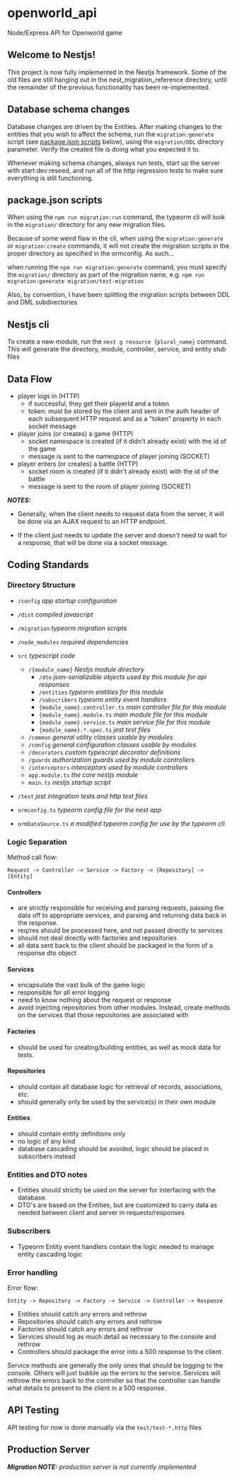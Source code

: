 # openworld_api

Node/Express API for Openworld game

## Welcome to Nestjs!

This project is now fully implemented in the Nestjs framework. Some of the old files
are still hanging out in the nest_migration_reference directory, until the remainder of
the previous functionality has been re-implemented.

## Database schema changes

Database changes are driven by the Entities. After making changes to the entities that you wish to affect the schema, run the `migration:generate` script (see [package.json scripts](#packagejson-scripts) below), using the `migration/DDL` directory parameter. Verify the created file is doing what you expected it to.

Whenever making schema changes, always run tests, start up the server with start:dev:reseed, and run all of the http regression tests to make sure everything is still functioning.

## package.json scripts <a name="scripts"></a>

When using the `npm run migration:run` command, the typeorm cli will look in the `migration/` directory for any new migration files.

Because of some weird flaw in the cli, when using the `migration:generate` or `migration:create` commands, it will not create the migration scripts in the proper directory as specified in the ormconfig. As such...

when running the `npm run migration:generate` command, you must specify the `migration/` directory as part of the migration name, e.g. `npm run migration:generate migration/test-migration`

Also, by convention, I have been splitting the migration scripts between DDL and DML subdirectories

## Nestjs cli

To create a new module, run the `nest g resource {plural_name}` command. This will generate the directory, module, controller, service, and entity stub files

## Data Flow

- player logs in (HTTP)
  - if successful, they get their playerId and a token
  - token: must be stored by the client and sent in the auth header of each subsequent HTTP request and as a "token" property in each socket message
- player joins (or creates) a game (HTTP)
  - socket namespace is created (if it didn't already exist) with the id of the game
  - message is sent to the namespace of player joining (SOCKET)
- player enters (or creates) a battle (HTTP)
  - socket room is created (if it didn't already exist) with the id of the battle
  - message is sent to the room of player joining (SOCKET)

**_NOTES:_**

- Generally, when the client needs to request data from the server, it will be done via an AJAX request to an HTTP endpoint.

- If the client just needs to update the server and doesn't need to wait for a response, that will be done via a socket message.

## Coding Standards

### Directory Structure

- `/config` _app startup configuration_
- `/dist` _compiled javascript_
- `/migration` _typeorm migration scripts_
- `/node_modules` _required dependencies_
- `src` _typescript code_

  - `/{module_name}` _Nestjs module directory_
    - `/dto` _json-serializable objects used by this module for api responses_
    - `/entities` _typeorm enitities for this module_
    - `/subscribers` _typeorm entity event handlers_
    - `{module_name}.controller.ts` _main controller file for this module_
    - `{module_name}.module.ts` _main module file for this module_
    - `{module_name}.service.ts` _main service file for this module_
    - `{module_name}.*.spec.ts` _jest test files_
  - `/common` _general utility classes usable by modules_
  - `/config` _general configuration classes usable by modules_
  - `/decorators` _custom typescript decorator definitions_
  - `/guards` _authorization guards used by module controllers_
  - `/interceptors` _interceptors used by module controllers_
  - `app.module.ts` _the core nestjs module_
  - `main.ts` _nestjs startup script_

- `/test` _jest integration tests and http test files_
- `ormconfig.ts` _typeorm config file for the nest app_
- `ormDataSource.ts` _a modified typeorm config for use by the typeorm cli_

### Logic Separation

Method call flow:

`Request -> Controller -> Service -> Factory -> [Repository] -> [Entity]`

#### Controllers

- are strictly responsible for receiving and parsing requests, passing
  the data off to appropriate services, and parsing and returning data
  back in the response.
- req/res should be processed here, and not passed directly to services
- should not deal directly with factories and repositories
- all data sent back to the client should be packaged in the form of a
  response dto object

#### Services

- encapsulate the vast bulk of the game logic
- responsible for all error logging
- need to know nothing about the request or response
- avoid injecting repositories from other modules. Instead, create
  methods on the services that those repositories are associated with

#### Factories

- should be used for creating/building entities, as well as mock
  data for tests.

#### Repositories

- should contain all database logic for retrieval of records,
  associations, etc.
- should generally only be used by the service(s) in their own module

#### Entities

- should contain entity definitions only
- no logic of any kind
- database cascading should be avoided, logic should be placed in
  subscribers instead

### Entities and DTO notes

- Entities should strictly be used on the server for interfacing with
  the database.
- DTO's are based on the Entities, but are customized to carry data as needed
  between client and server in requests/responses

### Subscribers

- Typeorm Entity event handlers contain the logic needed to manage entity
  cascading logic

### Error handling

Error flow:

`Entity -> Repository -> Factory -> Service -> Controller -> Response`

- Entities should catch any errors and rethrow
- Repositories should catch any errors and rethrow
- Factories should catch any errors and rethrow
- Services should log as much detail as necessary to the console and rethrow
- Controllers should package the error into a 500 response to the client.

Service methods are generally the only ones that should be logging to the console. Others will just bubble up the errors to the service. Services will rethrow the errors back to the controller so that the controller can handle what details to present to the client in a 500 response.

## API Testing

API testing for now is done manually via the `test/test-*.http` files

## Production Server

**_Migration NOTE:_** _production server is not currently implemented_
